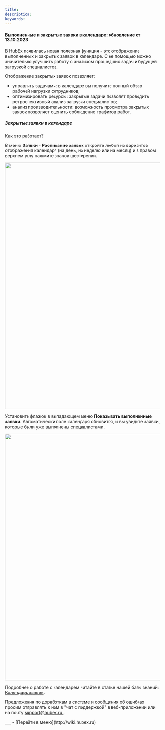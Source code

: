 ```yaml
---
title: 
description: 
keywords: 
---
```


#### Выполненные и закрытые заявки в календаре: обновление от 13.10.2023
<html>
<meta charset="utf-8">

</html>
<body>
<p>В HubEx появилась новая полезная функция - это отображение выполненных и закрытых заявок в календаре. С ее помощью можно значительно улучшить работу с анализом прошедших задач и будущей загрузкой специалистов.</p>
<p>Отображение закрытых заявок позволяет:</p>
<ul>
<li>управлять задачами: в календаре вы получите полный обзор рабочей нагрузки сотрудников;</li>
<li>оптимизировать ресурсы: закрытые задачи позволят проводить ретроспективный анализ загрузки специалистов;</li>
<li>анализ производительности: возможность просмотра закрытых заявок позволяет оценить соблюдение графиков работ.</li>
</ul>
<h5>Закрытые заявки в календаре</h5>
<p>Как это работает?</p>
<p>В меню <strong>Заявки - Расписание заявок</strong> откройте любой из вариантов отображения календаря (на день, на неделю или на месяц) и в&nbsp;правом верхнем углу нажмите значок шестеренки.</p>
<div><img style="margin: 0 auto; display: block; max-width: 100%;" src="https://wiki.hubex.ru/attachments/images/FAQ/USER/Calendar/ClosedTicket.jpg" width="800" height="auto" /></div>
<p>Установите флажок в выпадающем меню <strong>Показывать выполненные заявки</strong>. Автоматически поле календаря обновится, и вы увидите заявки, которые были уже выполнены специалистами.</p>
<div><img style="margin: 0 auto; display: block; max-width: 100%;" src="https://wiki.hubex.ru/attachments/images/FAQ/USER/Calendar/ClosedTicket22.jpg" width="800" height="auto" /></div>

<p>Подробнее о работе с календарем читайте в статье нашей базы знаний: <a href="https://wiki.hubex.ru/docs/FAQ/RU/user/Calendar.html" target="_blank">Календарь заявок</a>.</p>


<p>Предложения по доработкам в системе и сообщения об ошибках просим отправлять к нам в "чат с поддержкой" в веб-приложении или на почту <a href="mailto:support@hubex.ru" target="_blank" rel="noopener"> support@hubex.ru </a>.</p>

</body>
___
- [Перейти в меню](http://wiki.hubex.ru)
